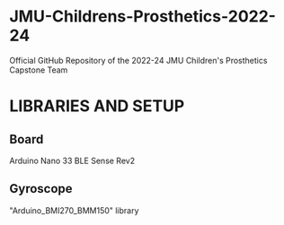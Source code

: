 # JMU-Childrens-Prosthetics-2022-24
Official GitHub Repository of the 2022-24 JMU Children's Prosthetics Capstone Team

# LIBRARIES AND SETUP
## Board
Arduino Nano 33 BLE Sense Rev2
## Gyroscope
"Arduino_BMI270_BMM150" library
